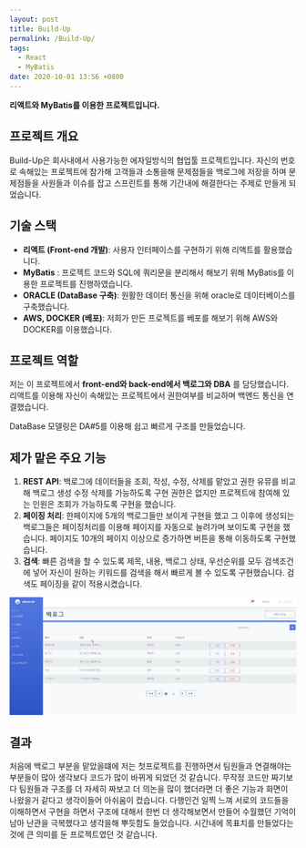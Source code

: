 ```yaml
---
layout: post
title: Build-Up
permalink: /Build-Up/
tags:
  - React
  - MyBatis
date: 2020-10-01 13:56 +0800
---
```


**리액트와 MyBatis를 이용한 프로젝트입니다.**

## 프로젝트 개요

Build-Up은 회사내에서 사용가능한 에자일방식의 협업툴 프로젝트입니다.
자신의 번호로 속해있는 프로젝트에 참가해 고객들과 소통을해 문제점들을 백로그에
저장을 하며 문제점들을 사원들과 이슈를 잡고 스프린트를 통해 기간내에 해결한다는 주제로 만들게 되었습니다.

## 기술 스택

- **리액트 (Front-end 개발)**: 사용자 인터페이스를 구현하기 위해 리액트를 활용했습니다.
- **MyBatis** : 프로젝트 코드와 SQL에 쿼리문을 분리해서 해보기 위해 MyBatis를 이용한 프로젝트를 진행하였습니다.
- **ORACLE (DataBase 구축)**: 원활한 데이터 통신을 위해 oracle로 데이터베이스를 구축했습니다.
- **AWS, DOCKER (베포)**: 저희가 만든 프로젝트를 베포를 해보기 위해 AWS와 DOCKER를 이용했습니다.

## 프로젝트 역할

저는 이 프로젝트에서 **front-end와 back-end에서 백로그와 DBA** 를 담당했습니다. 리액트를 이용해 자신이 속해있는 프로젝트에서 권한여부를 비교하며 백엔드 통신을 연결했습니다.

DataBase 모델링은 DA#5를 이용해 쉽고 빠르게 구조를 만들었습니다.

## 제가 맡은 주요 기능

1. **REST API**: 백로그에 데이터들을 조회, 작성, 수정, 삭제를 맡았고 권한 유뮤를 비교해
   백로그 생성 수정 삭제를 가능하도록 구현 권한은 없지만 프로젝트에 참여해 있는 인원은 조회가 가능하도록 구현을 했습니다.
2. **페이징 처리**: 한페이지에 5개의 백로그들만 보이게 구현을 했고 그 이후에 생성되는 백로그들은 페이징처리를 이용해 페이지를 자동으로 늘려가며 보이도록 구현을 했습니다.
   페이지도 10개의 페이지 이상으로 증가하면 버튼을 통해 이동하도록 구현했습니다.
3. **검색**: 빠른 검색을 할 수 있도록 제목, 내용, 백로그 상태, 우선순위를 모두 검색조건에 넣어 자신이 원하는 키워드를 검색을 해서 빠르게 볼 수 있도록 구현했습니다. 검색도 페이징을 같이 적용시켰습니다.

![대체 텍스트](../img/백로그.PNG)

## 결과

처음에 백로그 부분을 맡았을떄에 저는 첫프로젝트를 진행하면서 팀원들과 연결해야는 부분들이
많아 생각보다 코드가 많이 바뀌게 되었던 것 같습니다. 무작정 코드만 짜기보다 팀원들과 구조를
더 자세히 짜보고 더 의논을 많이 했더라면 더 좋은 기능과 화면이 나왔을거 같다고 생각이들어 아쉬움이 컸습니다. 다행인건 일찍 느껴 서로의 코드들을 이해하면서 구현을 하면서 구조에 대해서 한번 더 생각해보면서 만들어 수월했던 기억이 남아 난관을 극복했다고 생각을해 뿌듯함도 들었습니다. 시간내에 목표치를 만들었다는 것에 큰 의미를 둔 프로젝트였던 것 같습니다.
